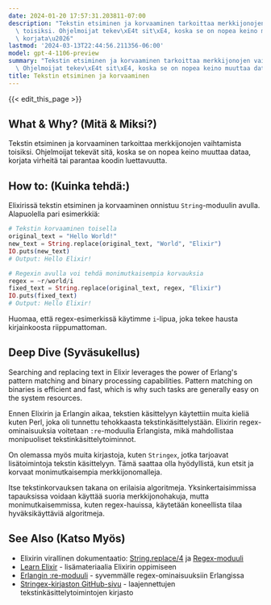 ```yaml
---
date: 2024-01-20 17:57:31.203811-07:00
description: "Tekstin etsiminen ja korvaaminen tarkoittaa merkkijonojen vaihtamista\
  \ toisiksi. Ohjelmoijat tekev\xE4t sit\xE4, koska se on nopea keino muuttaa dataa,\
  \ korjata\u2026"
lastmod: '2024-03-13T22:44:56.211356-06:00'
model: gpt-4-1106-preview
summary: "Tekstin etsiminen ja korvaaminen tarkoittaa merkkijonojen vaihtamista toisiksi.\
  \ Ohjelmoijat tekev\xE4t sit\xE4, koska se on nopea keino muuttaa dataa, korjata\u2026"
title: Tekstin etsiminen ja korvaaminen
---
```


{{< edit_this_page >}}

## What & Why? (Mitä & Miksi?)
Tekstin etsiminen ja korvaaminen tarkoittaa merkkijonojen vaihtamista toisiksi. Ohjelmoijat tekevät sitä, koska se on nopea keino muuttaa dataa, korjata virheitä tai parantaa koodin luettavuutta.

## How to: (Kuinka tehdä:)
Elixirissä tekstin etsiminen ja korvaaminen onnistuu `String`-moduulin avulla. Alapuolella pari esimerkkiä:

```elixir
# Tekstin korvaaminen toisella
original_text = "Hello World!"
new_text = String.replace(original_text, "World", "Elixir")
IO.puts(new_text)
# Output: Hello Elixir!

# Regexin avulla voi tehdä monimutkaisempia korvauksia
regex = ~r/world/i
fixed_text = String.replace(original_text, regex, "Elixir")
IO.puts(fixed_text)
# Output: Hello Elixir!
```
Huomaa, että regex-esimerkissä käytimme `i`-lipua, joka tekee hausta kirjainkoosta riippumattoman.

## Deep Dive (Syväsukellus)
Searching and replacing text in Elixir leverages the power of Erlang's pattern matching and binary processing capabilities. Pattern matching on binaries is efficient and fast, which is why such tasks are generally easy on the system resources.

Ennen Elixirin ja Erlangin aikaa, tekstien käsittelyyn käytettiin muita kieliä kuten Perl, joka oli tunnettu tehokkaasta tekstinkäsittelystään. Elixirin regex-ominaisuuksia voitetaan `:re`-moduulia Erlangista, mikä mahdollistaa monipuoliset tekstinkäsittelytoiminnot.

On olemassa myös muita kirjastoja, kuten `Stringex`, jotka tarjoavat lisätoimintoja tekstin käsittelyyn. Tämä saattaa olla hyödyllistä, kun etsit ja korvaat monimutkaisempia merkkijonomalleja.

Itse tekstinkorvauksen takana on erilaisia algoritmeja. Yksinkertaisimmissa tapauksissa voidaan käyttää suoria merkkijonohakuja, mutta monimutkaisemmissa, kuten regex-hauissa, käytetään koneellista tilaa hyväksikäyttäviä algoritmeja.

## See Also (Katso Myös)
- Elixirin virallinen dokumentaatio: [String.replace/4](https://hexdocs.pm/elixir/String.html#replace/4) ja [Regex-moduuli](https://hexdocs.pm/elixir/Regex.html)
- [Learn Elixir](https://elixir-lang.org/learning.html) - lisämateriaalia Elixirin oppimiseen
- [Erlangin :re-moduuli](http://erlang.org/doc/man/re.html) - syvemmälle regex-ominaisuuksiin Erlangissa
- [Stringex-kirjaston GitHub-sivu](https://github.com/rsl/stringex) - laajennettujen tekstinkäsittelytoimintojen kirjasto
